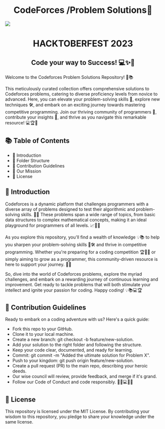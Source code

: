 <h1 align="center">CodeForces /Problem Solutions🚀</h1>

<img src="https://github.com/SameerSinghal26/CodeForces-Solutions/blob/main/Resources/Hacktoberfest2023.jpeg?raw=true">
<p align="center"> 

<h1 align="center">HACKTOBERFEST 2023</h1>
<h2 align="center">
Code your way to Success! 💻✨🚀</h2>

<p>
Welcome to the Codeforces Problem Solutions Repository! 🚀📚

This meticulously curated collection offers comprehensive solutions to Codeforces problems, catering to diverse proficiency levels from novice to advanced. Here, you can elevate your problem-solving skills 🧠, explore new techniques 🛠️, and embark on an exciting journey towards mastering competitive programming. Join our thriving community of programmers 👥, contribute your insights 🤝, and thrive as you navigate this remarkable resource! 💻🏆🌟</p>

## 📚 Table of Contents

- 👋 Introduction
- 📁 Folder Structure
- 🤝 Contribution Guidelines
- 🚀 Our Mission
- 📜 License

## 👋 Introduction

<p>
Codeforces is a dynamic platform that challenges programmers with a diverse array of problems designed to test their algorithmic and problem-solving skills. 🧩💡 These problems span a wide range of topics, from basic data structures to complex mathematical concepts, making it an ideal playground for programmers of all levels. 📈🔢🏰</p>
<p>As you explore this repository, you'll find a wealth of knowledge 💡📚 to help you sharpen your problem-solving skills 🧠🛠️ and thrive in competitive programming. Whether you're preparing for a coding competition 🏆👨‍💻 or simply aiming to grow as a programmer, this community-driven resource is here to support your journey. 🌟🤝
</p>
<p>So, dive into the world of Codeforces problems, explore the myriad challenges, and embark on a rewarding journey of continuous learning and improvement. Get ready to tackle problems that will both stimulate your intellect and ignite your passion for coding. Happy coding! 💡📚💻🏆</p>


## 🤝 Contribution Guidelines

<p>
Ready to embark on a coding adventure with us? Here's a quick guide:</p>

- Fork this repo to your GitHub.
- Clone it to your local machine.
- Create a new branch: git checkout -b feature/new-solution.
- Add your solution to the right folder and following the structure.
- Keep your code clear, documented, and ready for learning.
- Commit: git commit -m "Added the ultimate solution for Problem X".
- Push to your kingdom: git push origin feature/new-solution.
- Create a pull request (PR) to the main repo, describing your heroic deeds.
- Our wise council will review, provide feedback, and merge if it's grand.
- Follow our Code of Conduct and code responsibly. 🦸‍♂️💻🦸‍♀️

## 📜 License

This repository is licensed under the MIT License. By contributing your wisdom to this repository, you pledge to share your knowledge under the same license.<br><br>
<p align="center">
